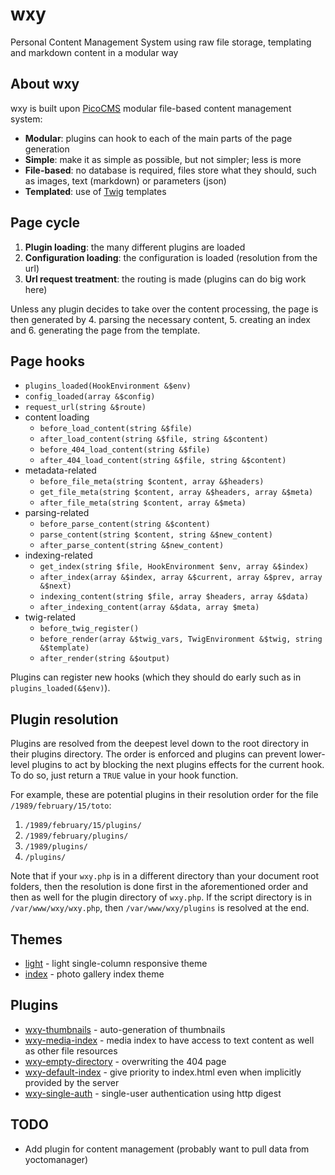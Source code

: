 # wxy
Personal Content Management System using raw file storage, templating and markdown content in a modular way

## About wxy
wxy is built upon [PicoCMS](http://picocms.org) modular file-based content management system:

* **Modular**: plugins can hook to each of the main parts of the page generation
* **Simple**: make it as simple as possible, but not simpler; less is more
* **File-based**: no database is required, files store what they should, such as images, text (markdown) or parameters (json)
* **Templated**: use of [Twig](http://twig.sensiolabs.org/) templates

## Page cycle

1. **Plugin loading**: the many different plugins are loaded
2. **Configuration loading**: the configuration is loaded (resolution from the url)
3. **Url request treatment**: the routing is made (plugins can do big work here)

Unless any plugin decides to take over the content processing, the page is then
generated by 4. parsing the necessary content, 5. creating an index and 6. generating the page from the template.

## Page hooks
* `plugins_loaded(HookEnvironment &$env)`
* `config_loaded(array &$config)`
* `request_url(string &$route)`
* content loading
  * `before_load_content(string &$file)`
  * `after_load_content(string &$file, string &$content)`
  * `before_404_load_content(string &$file)`
  * `after_404_load_content(string &$file, string &$content)`
* metadata-related
  * `before_file_meta(string $content, array &$headers)`
  * `get_file_meta(string $content, array &$headers, array &$meta)`
  * `after_file_meta(string $content, array &$meta)`
* parsing-related
  * `before_parse_content(string &$content)`
  * `parse_content(string $content, string &$new_content)`
  * `after_parse_content(string &$new_content)`
* indexing-related
  * `get_index(string $file, HookEnvironment $env, array &$index)`
  * `after_index(array &$index, array &$current, array &$prev, array &$next)`
  * `indexing_content(string $file, array $headers, array &$data)`
  * `after_indexing_content(array &$data, array $meta)`
* twig-related
  * `before_twig_register()`
  * `before_render(array &$twig_vars, TwigEnvironment &$twig, string &$template)`
  * `after_render(string &$output)`

Plugins can register new hooks (which they should do early such as in `plugins_loaded(&$env)`).

## Plugin resolution

Plugins are resolved from the deepest level down to the root directory in their plugins directory.
The order is enforced and plugins can prevent lower-level plugins to act by blocking the next plugins
effects for the current hook. To do so, just return a `TRUE` value in your hook function.

For example, these are potential plugins in their resolution order for the file `/1989/february/15/toto`:

1. `/1989/february/15/plugins/`
2. `/1989/february/plugins/`
3. `/1989/plugins/`
4. `/plugins/`

Note that if your `wxy.php` is in a different directory than your document root folders, then
the resolution is done first in the aforementioned order and then as well for the plugin directory
of `wxy.php`. If the script directory is in `/var/www/wxy/wxy.php`, then `/var/www/wxy/plugins`
is resolved at the end.

## Themes

* [light](https://github.com/xionluhnis/wxy-light-theme) - light single-column responsive theme
* [index](https://github.com/xionluhnis/wxy-index-theme) - photo gallery index theme

## Plugins

* [wxy-thumbnails](https://github.com/xionluhnis/wxy-thumbnails) - auto-generation of thumbnails
* [wxy-media-index](https://github.com/xionluhnis/wxy-media-index) - media index to have access to text content as well as other file resources
* [wxy-empty-directory](https://github.com/xionluhnis/wxy-empty-directory) - overwriting the 404 page
* [wxy-default-index](https://github.com/xionluhnis/wxy-default-index) - give priority to index.html even when implicitly provided by the server
* [wxy-single-auth](https://github.com/xionluhnis/wxy-single-auth) - single-user authentication using http digest

## TODO

* Add plugin for content management (probably want to pull data from yoctomanager)

